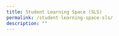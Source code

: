 ```yaml
---
title: Student Learning Space (SLS)
permalink: /student-learning-space-sls/
description: ""
---
```

